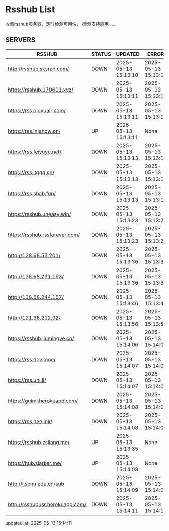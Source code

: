 # Rsshub List

收集rsshub服务器，定时检测可用性， 检测支持应用。。。


## SERVERS

|  RSSHUB   | STATUS  | UPDATED  | ERROR  | TWITTER |  
|  ----  | ----  | ----  | ----  | ---- |  
| http://rsshub.sksren.com/ | DOWN | 2025-05-13 15:13:10 | 2025-05-13 15:13:10 |  
| https://rsshub.170601.xyz/ | DOWN | 2025-05-13 15:13:11 | 2025-05-13 15:13:11 |  
| https://rss.qiuyuair.com/ | DOWN | 2025-05-13 15:13:11 | 2025-05-13 15:13:11 |  
| https://rss.injahow.cn/ | UP | 2025-05-13 15:13:11 | None ||  
| https://rss.feiyuyu.net/ | DOWN | 2025-05-13 15:13:13 | 2025-05-13 15:13:13 |  
| https://rss.itggg.cn/ | DOWN | 2025-05-13 15:13:13 | 2025-05-13 15:13:13 |  
| https://rss.shab.fun/ | DOWN | 2025-05-13 15:13:13 | 2025-05-13 15:13:13 |  
| https://rsshub.uneasy.win/ | DOWN | 2025-05-13 15:13:23 | 2025-05-13 15:13:23 |  
| https://rsshub.rssforever.com/ | DOWN | 2025-05-13 15:13:23 | 2025-05-13 15:13:23 |  
| http://138.68.53.201/ | DOWN | 2025-05-13 15:13:36 | 2025-05-13 15:13:36 |  
| http://138.68.231.193/ | DOWN | 2025-05-13 15:13:36 | 2025-05-13 15:13:36 |  
| http://138.68.244.107/ | DOWN | 2025-05-13 15:13:46 | 2025-05-13 15:13:46 |  
| http://121.36.212.92/ | DOWN | 2025-05-13 15:13:56 | 2025-05-13 15:13:56 |  
| https://rsshub.liumingye.cn/ | DOWN | 2025-05-13 15:14:06 | 2025-05-13 15:14:06 |  
| https://rss.dov.moe/ | DOWN | 2025-05-13 15:14:07 | 2025-05-13 15:14:07 |  
| https://rss.unl.li/ | DOWN | 2025-05-13 15:14:07 | 2025-05-13 15:14:07 |  
| https://guimi.herokuapp.com/ | DOWN | 2025-05-13 15:14:08 | 2025-05-13 15:14:08 |  
| https://rss.hee.ink/ | DOWN | 2025-05-13 15:14:08 | 2025-05-13 15:14:08 |  
| https://rsshub.zsliang.me/ | UP | 2025-05-13 15:13:35 | None |OK|  
| https://hub.slarker.me/ | UP | 2025-05-13 15:14:08 | None ||  
| http://i.scnu.edu.cn/sub | DOWN | 2025-05-13 15:14:09 | 2025-05-13 15:14:09 |  
| http://rsshubusr.herokuapp.com/ | DOWN | 2025-05-13 15:14:11 | 2025-05-13 15:14:11 |  
  

updated_at: 2025-05-13 15:14:11  
